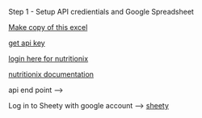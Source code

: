 Step 1 - Setup API credientials and Google Spreadsheet

[Make copy of this excel](https://docs.google.com/spreadsheets/d/1DHL6Y8XAHSC_KhJsa9QMekwP8b4YheWZY_sxlH3i494/edit)

[get api key](https://www.nutritionix.com/business/api)

[login here for nutritionix](https://developer.nutritionix.com/)

[nutritionix documentation](https://developer.syndigo.com/docs/nutritionix-api-guide)



api end point -->   



Log in to Sheety with google account --> [sheety](https://sheety.co/)


